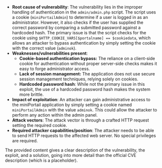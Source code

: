 - **Root cause of vulnerability**: The vulnerability lies in the improper handling of authentication in the `admin/admin.php` script. The script uses a cookie (`miniPortailAdmin`) to determine if a user is logged in as an administrator. However, it also checks if the user has supplied the correct password by comparing a submitted password against a hardcoded hash. The primary issue is that the script checks for the cookie using `$HTTP_COOKIE_VARS[$portalname] == $cookiedata`, which allows an attacker to bypass authentication by simply setting the cookie with the correct value (`adminok`).
- **Weaknesses/vulnerabilities present**:
    - **Cookie-based authentication bypass:** The reliance on a client-side cookie for authentication without proper server-side checks makes it easy to forge administrator access.
    - **Lack of session management:** The application does not use secure session management techniques, relying solely on cookies.
    - **Hardcoded password hash**: While not the primary issue in this exploit, the use of a hardcoded password hash makes the system more brittle.
- **Impact of exploitation**: An attacker can gain administrative access to the miniPortail application by simply setting a cookie named `miniPortailAdmin` with the value `adminok`. This could allow the attacker to perform any action within the admin panel.
- **Attack vectors**: The attack vector is through a crafted HTTP request setting the required cookie.
- **Required attacker capabilities/position**: The attacker needs to be able to send HTTP requests to the affected web server. No special privileges are required.

The provided content gives a clear description of the vulnerability, the exploit, and a solution, going into more detail than the official CVE description (which is a placeholder).